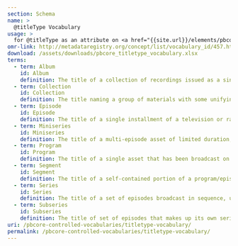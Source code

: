 ```yaml
---
section: Schema
name: >
  @titleType Vocabulary
usage: >
  for @titleType as an attribute on <a href="{{site.url}}/elements/pbcoretitle">pbcoreTitle</a>
omr-link: http://metadataregistry.org/concept/list/vocabulary_id/457.html
download: /assets/downloads/pbcore_titletype_vocabulary.xlsx
terms:
  - term: Album
    id: Album
    definition: The title of a collection of recordings issued as a single item on CD, record, or another medium.
  - term: Collection
    id: Collection
    definition: The title naming a group of materials with some unifying characteristic, such as the materials assembled by a person, organization, or repository from a variety of sources; an artificial collection.
  - term: Episode
    id: Episode
    definition: The title of a single installment of a television or radio series.
  - term: Miniseries
    id: Miniseries
    definition: The title of a multi-episode asset of limited duration, aired daily or weekly, usually with a total running time of less than 15 hours.
  - term: Program
    id: Program
    definition: The title of a single asset that has been broadcast on a on a specific occasion.
  - term: Segment
    id: Segment
    definition: The title of a self-contained portion of a program/episode, which serves its own function, but operates within the larger program/episode.
  - term: Series
    id: Series
    definition: The title of a set of episodes broadcast in sequence, usually conceived without a definite end and aired on a regular schedule. Typically all episodes within a single series follow a specific theme or continuous storyline, and are all broadcast under the same series title and branding.
  - term: Subseries
    id: Subseries
    definition: The title of set of episodes that makes up its own series, which is broadcast under an umbrella series with its own branding.
uri: /pbcore-controlled-vocabularies/titletype-vocabulary/
permalink: /pbcore-controlled-vocabularies/titletype-vocabulary/
---
```

